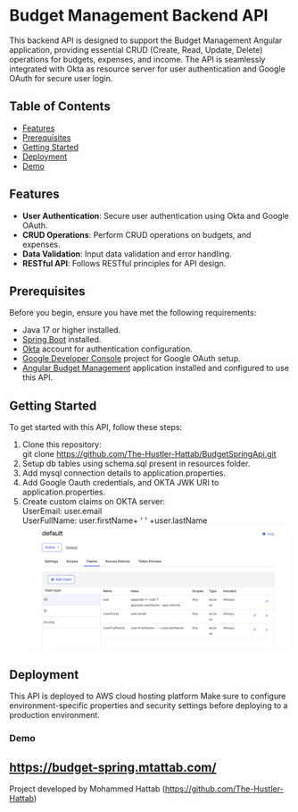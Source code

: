 # Budget Management Backend API

This backend API is designed to support the Budget Management Angular application, providing essential CRUD (Create, Read, Update, Delete) operations for budgets, expenses, and income. The API is seamlessly integrated with Okta as resource server for user authentication and Google OAuth for secure user login.

## Table of Contents

- [Features](#features)
- [Prerequisites](#prerequisites)
- [Getting Started](#getting-started)
- [Deployment](#deployment)
- [Demo](#demo)

## Features

- **User Authentication**: Secure user authentication using Okta and Google OAuth.
- **CRUD Operations**: Perform CRUD operations on budgets, and expenses.
- **Data Validation**: Input data validation and error handling.
- **RESTful API**: Follows RESTful principles for API design.

## Prerequisites

Before you begin, ensure you have met the following requirements:

- Java 17 or higher installed.
- [Spring Boot](https://spring.io/projects/spring-boot) installed.
- [Okta](https://developer.okta.com) account for authentication configuration.
- [Google Developer Console](https://console.developers.google.com) project for Google OAuth setup.
- [Angular Budget Management](https://github.com/your/angular-app-repo) application installed and configured to use this API.

## Getting Started

To get started with this API, follow these steps:
1. Clone this repository:  
   git clone https://github.com/The-Hustler-Hattab/BudgetSpringApi.git
2. Setup db tables using schema.sql present in resources folder.
3. Add mysql connection details to application.properties.
4. Add Google Oauth credentials, and OKTA JWK URI to application.properties.
5. Create custom claims on OKTA server:  
   UserEmail: user.email  
   UserFullName: user.firstName+ ' ' +user.lastName
   ![OKTA Claims](readme/okra_custom_claim.png)  

## Deployment
This API is deployed to AWS cloud hosting platform Make sure to configure environment-specific properties and security settings before deploying to a production environment.

### Demo
https://budget-spring.mtattab.com/
---
Project developed by Mohammed Hattab (https://github.com/The-Hustler-Hattab)